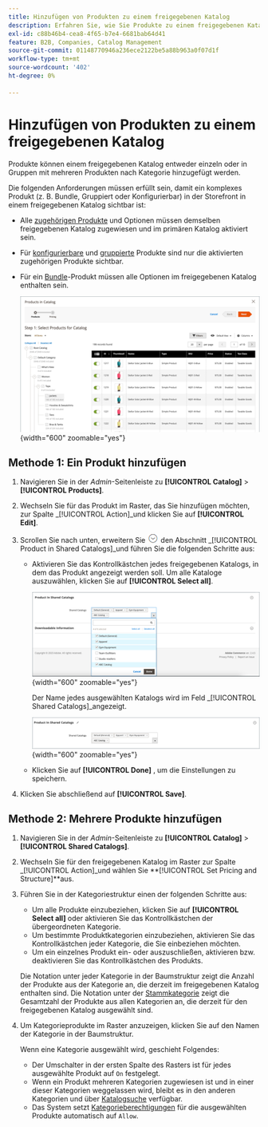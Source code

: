 ```yaml
---
title: Hinzufügen von Produkten zu einem freigegebenen Katalog
description: Erfahren Sie, wie Sie Produkte zu einem freigegebenen Katalog hinzufügen, entweder einzeln oder in Gruppen nach Kategorie.
exl-id: c88b46b4-cea8-4f65-b7e4-6681bab64d41
feature: B2B, Companies, Catalog Management
source-git-commit: 01148770946a236ece2122be5a88b963a0f07d1f
workflow-type: tm+mt
source-wordcount: '402'
ht-degree: 0%

---
```


# Hinzufügen von Produkten zu einem freigegebenen Katalog

Produkte können einem freigegebenen Katalog entweder einzeln oder in Gruppen mit mehreren Produkten nach Kategorie hinzugefügt werden.

Die folgenden Anforderungen müssen erfüllt sein, damit ein komplexes Produkt (z. B. Bundle, Gruppiert oder Konfigurierbar) in der Storefront in einem freigegebenen Katalog sichtbar ist:

- Alle [zugehörigen Produkte](../catalog/product-configurations.md) und Optionen müssen demselben freigegebenen Katalog zugewiesen und im primären Katalog aktiviert sein.
- Für [konfigurierbare](../catalog/product-create-configurable.md) und [gruppierte](../catalog/product-create-grouped.md) Produkte sind nur die aktivierten zugehörigen Produkte sichtbar.
- Für ein [Bundle](../catalog/product-create-bundle.md)-Produkt müssen alle Optionen im freigegebenen Katalog enthalten sein.

  ![Produkte für Katalog auswählen](./assets/shared-catalog-select-products-step-1.png){width="600" zoomable="yes"}

## Methode 1: Ein Produkt hinzufügen

1. Navigieren Sie in der _Admin_-Seitenleiste zu **[!UICONTROL Catalog]** > **[!UICONTROL Products]**.

1. Wechseln Sie für das Produkt im Raster, das Sie hinzufügen möchten, zur Spalte _[!UICONTROL Action]_und klicken Sie auf **[!UICONTROL Edit]**.

1. Scrollen Sie nach unten, erweitern Sie ![Erweiterungsauswahl](../assets/icon-display-expand.png) den Abschnitt _[!UICONTROL Product in Shared Catalogs]_und führen Sie die folgenden Schritte aus:

   - Aktivieren Sie das Kontrollkästchen jedes freigegebenen Katalogs, in dem das Produkt angezeigt werden soll. Um alle Kataloge auszuwählen, klicken Sie auf **[!UICONTROL Select all]**.

     ![Produkt in freigegebenen Katalogen](./assets/shared-catalog-assign-from-product.png){width="600" zoomable="yes"}

     Der Name jedes ausgewählten Katalogs wird im Feld _[!UICONTROL Shared Catalogs]_angezeigt.

     ![Freigegebene Kataloge zugewiesen](./assets/shared-catalog-assigned.png){width="600" zoomable="yes"}

   - Klicken Sie auf **[!UICONTROL Done]** , um die Einstellungen zu speichern.

1. Klicken Sie abschließend auf **[!UICONTROL Save]**.

## Methode 2: Mehrere Produkte hinzufügen

1. Navigieren Sie in der _Admin_-Seitenleiste zu **[!UICONTROL Catalog]** > **[!UICONTROL Shared Catalogs]**.

1. Wechseln Sie für den freigegebenen Katalog im Raster zur Spalte _[!UICONTROL Action]_und wählen Sie **[!UICONTROL Set Pricing and Structure]**aus.

1. Führen Sie in der Kategoriestruktur einen der folgenden Schritte aus:

   - Um alle Produkte einzubeziehen, klicken Sie auf **[!UICONTROL Select all]** oder aktivieren Sie das Kontrollkästchen der übergeordneten Kategorie.
   - Um bestimmte Produktkategorien einzubeziehen, aktivieren Sie das Kontrollkästchen jeder Kategorie, die Sie einbeziehen möchten.
   - Um ein einzelnes Produkt ein- oder auszuschließen, aktivieren bzw. deaktivieren Sie das Kontrollkästchen des Produkts.

   Die Notation unter jeder Kategorie in der Baumstruktur zeigt die Anzahl der Produkte aus der Kategorie an, die derzeit im freigegebenen Katalog enthalten sind. Die Notation unter der [Stammkategorie](../catalog/category-root.md) zeigt die Gesamtzahl der Produkte aus allen Kategorien an, die derzeit für den freigegebenen Katalog ausgewählt sind.

1. Um Kategorieprodukte im Raster anzuzeigen, klicken Sie auf den Namen der Kategorie in der Baumstruktur.

   Wenn eine Kategorie ausgewählt wird, geschieht Folgendes:

   - Der Umschalter in der ersten Spalte des Rasters ist für jedes ausgewählte Produkt auf `On` festgelegt.
   - Wenn ein Produkt mehreren Kategorien zugewiesen ist und in einer dieser Kategorien weggelassen wird, bleibt es in den anderen Kategorien und über [Katalogsuche](../catalog/search.md) verfügbar.
   - Das System setzt [Kategorieberechtigungen](../catalog/category-permissions.md) für die ausgewählten Produkte automatisch auf `Allow`.
